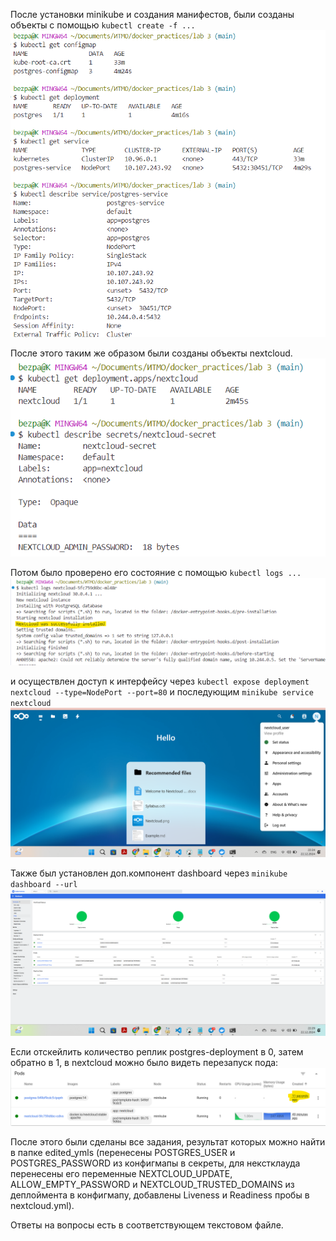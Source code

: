 После установки minikube и создания манифестов, были созданы объекты с помощью ```kubectl create -f ...```
![Alt text](screenshots/kubectl-gets.png)

После этого таким же образом были созданы объекты nextcloud. 
![Alt text](screenshots/nextcloud.png)

Потом было проверено его состояние с помощью ```kubectl logs ...```
![Alt text](screenshots/nextcloud_success.png)

и осуществлен доступ к интерфейсу через ```kubectl expose deployment nextcloud --type=NodePort --port=80```
и последующим ```minikube service nextcloud```
![Alt text](screenshots/nextcloud_web.png)

Также был установлен доп.компонент dashboard через ```minikube dashboard --url```
![Alt text](screenshots/dashboards.png)

Если отскейлить количество реплик postgres-deployment в 0, затем обратно в 1, в nextcloud можно было видеть перезапуск пода: 
![Alt text](screenshots/minikube_0_1_replicas.png)

После этого были сделаны все задания, результат которых можно найти в папке edited_ymls (перенесены POSTGRES_USER и POSTGRES_PASSWORD из конфигмапы в секреты, для некстклауда перенесены его переменные NEXTCLOUD_UPDATE, ALLOW_EMPTY_PASSWORD и NEXTCLOUD_TRUSTED_DOMAINS из деплоймента в конфигмапу, добавлены Liveness и Readiness пробы в nextcloud.yml).

Ответы на вопросы есть в соответствующем текстовом файле.

